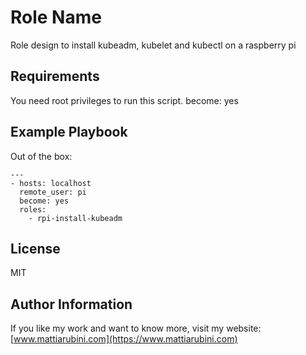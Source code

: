 Role Name
=========

Role design to install kubeadm, kubelet and kubectl on a raspberry pi

Requirements
------------

You need root privileges to run this script.
    become: yes

Example Playbook
----------------

Out of the box:

    ---
    - hosts: localhost
      remote_user: pi
      become: yes
      roles:
        - rpi-install-kubeadm


License
-------

MIT

Author Information
------------------

If you like my work and want to know more, visit my website:
[www.mattiarubini.com](https://www.mattiarubini.com)
